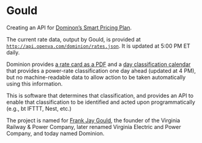# Gould

Creating an API for [Dominon’s Smart Pricing Plan](https://www.dom.com/residential/dominion-virginia-power/ways-to-save/smart-pricing-plan/).

The current rate data, output by Gould, is provided at [`http://api.openva.com/dominion/rates.json`](http://api.openva.com/dominion/rates.json). It is updated at 5:00 PM ET daily.

Dominion provides [a rate card as a PDF](https://www.dom.com/library/domcom/pdfs/virginia-power/smart-pricing-plan/spp-combined.pdf) and a [day classification calendar](https://www.dom.com/residential/dominion-virginia-power/ways-to-save/smart-pricing-plan/smart-pricing-plan-day-classification-calendar) that provides a power-rate classification one day ahead (updated at 4 PM), but no machine-readable data to allow action to be taken automatically using this information.

This is software that determines that classification, and provides an API to enable that classification to be identified and acted upon programmatically (e.g., bt IFTTT, Nest, etc.)

The project is named for [Frank Jay Gould](https://en.wikipedia.org/wiki/Frank_Jay_Gould), the founder of the Virginia Railway & Power Company, later renamed Virginia Electric and Power Company, and today named Dominion.

